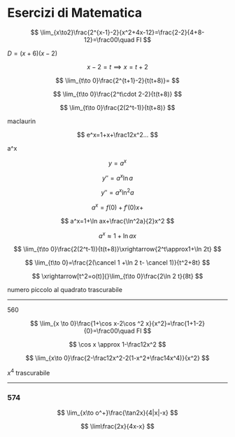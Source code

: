 # Esercizi di Matematica

$$
\lim_{x\to2}\frac{2^{x-1}-2}{x^2+4x-12}=\frac{2-2}{4+8-12}=\frac00\quad FI
$$

$D=(x+6)(x-2)$

$$
x-2=t\implies x=t+2
$$


$$
\lim_{t\to 0}\frac{2^{t+1}-2}{t(t+8)}=
$$

$$
\lim_{t\to 0}\frac{2^t\cdot 2-2}{t(t+8)}
$$

$$
\lim_{t\to 0}\frac{2(2^t-1)}{t(t+8)}
$$

maclaurin


$$
e^x=1+x+\frac12x^2...
$$


a^x


$$
y=a^x
$$


$$
y''=a^x\ln a
$$

$$
y''=a^x\ln^2a
$$


$$
a^x=f(0)+f'(0)x+
$$


$$
a^x=1+\ln ax+\frac{\ln^2a}{2}x^2
$$

$$
a^x\approx1+\ln ax
$$



$$
\lim_{t\to 0}\frac{2(2^t-1)}{t(t+8)}\xrightarrow{2^t\approx1+\ln 2t}
$$

$$
\lim_{t\to 0}=\frac{2(\cancel 1 +\ln 2 t- \cancel 1)}{t^2+8t}
$$


$$
\xrightarrow[t^2=o(t)]{}\lim_{t\to 0}\frac{2\ln 2 t}{8t}
$$


numero piccolo al quadrato trascurabile



-----
560

$$
\lim_{x \to 0}\frac{1+\cos x-2\cos ^2 x}{x^2}=\frac{1+1-2}{0}=\frac00\quad FI
$$

$$
\cos x \approx 1-\frac12x^2
$$

$$
\lim_{x\to 0}\frac{2-\frac12x^2-2(1-x^2+\frac14x^4)}{x^2}
$$

$x^4$ trascurabile


---


### 574


$$
\lim_{x\to o^+}\frac{\tan2x}{4|x|-x}
$$

$$
\lim\frac{2x}{4x-x}
$$
<!--stackedit_data:
eyJoaXN0b3J5IjpbNzM3MjM0MDIsLTUzMzgxOTQzMywtNzcxMT
c5MzY1XX0=
-->